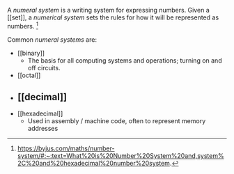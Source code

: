 A *numeral system* is a writing system for expressing numbers. Given a [[set]], a *numerical system* sets the rules for how it will be represented as numbers. [^1]

Common *numeral systems* are:
- [[binary]] 
	- The basis for all computing systems and operations; turning on and off circuits. 
- [[octal]]
- [[decimal]]
	- 
- [[hexadecimal]]
	- Used in assembly / machine code, often to represent memory addresses

[^1]: https://byjus.com/maths/number-system/#:~:text=What%20is%20Number%20System%20and,system%2C%20and%20hexadecimal%20number%20system.